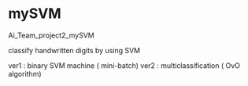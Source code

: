 # mySVM
Ai_Team_project2_mySVM

classify handwritten digits by using SVM

ver1 : binary SVM machine ( mini-batch)
ver2 : multiclassification ( OvO algorithm)
